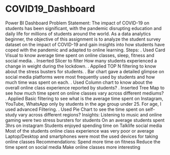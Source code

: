 # COVID19_Dashboard
Power BI Dashboard 
Problem Statement: 
The impact of COVID-19 on students has been significant, with the pandemic disrupting education and daily life for millions of students around the world. As a data analytics beginner, the objective of this assignment is to analyze the student survey dataset on the impact of COVID-19 and gain insights into how students have coped with the pandemic and adapted to online learning.
Steps: . Used Card Visual to know average time spent on online classes, sleep, fitness and social media.
       . Inserted Slicer to filter How many students experienced a change in weight during the lockdown.
       . Applied TOP N filtering to know about the stress busters for students.
       . Bar chart gave a detailed glimpse on social media platforms were most frequently used by students and how much time was spent on each.
       . Used Column chart to know about the overall online class experience reported by students?
       . Inserted Tree Map to see how much time spent on online classes vary across different mediums?
       . Applied Basic filtering to see what is the average time spent on Instagram, YouTube, WhatsApp only by students in the age group under 25. For age, I used advanced              Filtering.
       . Used Pie Chart to see the time spent on self-study vary across different regions?
Insights: 
Listening to music and online gaming were two stress bursters for students
On an average students spent 3hrs on instagram
Students enjoyed spending time on Talklife social media
Most of the students online class experience was very poor or average
Laptop/Desktop and smartphones were most the used devices for taking online classes
Recommendations:
Spend more time on fitness
Reduce the time spent on social media
Make online classes more interesting
